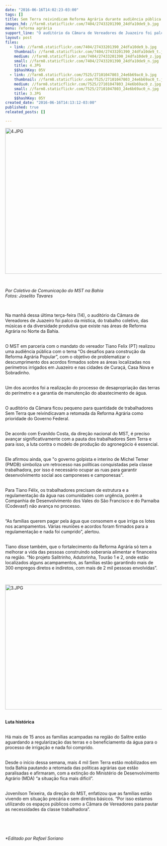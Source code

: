 ```yaml
---
date: "2016-06-16T14:02:23-03:00"
tags: []
title: Sem Terra reivindicam Reforma Agrária durante audiência pública
images_hd: //farm8.staticflickr.com/7404/27433201390_24dfa10de9_b.jpg
menu: reforma agrária
support_line: "O auditório da Câmara de Vereadores de Juazeiro foi palco da mística, do trabalho coletivo, das músicas e da diversidade produtiva que existe nas áreas de Reforma Agrária."
layout: post
files:
  - link: //farm8.staticflickr.com/7404/27433201390_24dfa10de9_b.jpg
    thumbnail: //farm8.staticflickr.com/7404/27433201390_24dfa10de9_t.jpg
    medium: //farm8.staticflickr.com/7404/27433201390_24dfa10de9_z.jpg
    small: //farm8.staticflickr.com/7404/27433201390_24dfa10de9_n.jpg
    title: 4.JPG
    $$hashKey: 05V
  - link: //farm8.staticflickr.com/7525/27101047803_24e6b69ac0_b.jpg
    thumbnail: //farm8.staticflickr.com/7525/27101047803_24e6b69ac0_t.jpg
    medium: //farm8.staticflickr.com/7525/27101047803_24e6b69ac0_z.jpg
    small: //farm8.staticflickr.com/7525/27101047803_24e6b69ac0_n.jpg
    title: 3.JPG
    $$hashKey: 05Y
created_date: "2016-06-16T14:13:12-03:00"
published: true
releated_posts: []

---
```

<p><img alt="4.JPG" height="467" src="//farm8.staticflickr.com/7404/27433201390_24dfa10de9_b.jpg" width="700" /></p>

<p>&nbsp;</p>

<p><em>Por Coletivo de Comunica&ccedil;&atilde;o do MST na Bahia<br />
Fotos: Joselito Tavares</em></p>

<p>&nbsp;</p>

<p>Na manh&atilde; dessa &uacute;ltima ter&ccedil;a-feira (14), o audit&oacute;rio da C&acirc;mara de Vereadores de Juazeiro foi palco da m&iacute;stica, do trabalho coletivo, das m&uacute;sicas e da diversidade produtiva que existe nas &aacute;reas de Reforma Agr&aacute;ria no Norte da Bahia.</p>

<p><br />
O MST em parceria com o mandato do vereador Tiano Felix (PT) realizou uma audi&ecirc;ncia p&uacute;blica com o tema &ldquo;Os desafios para constru&ccedil;&atilde;o da Reforma Agr&aacute;ria Popular&rdquo;, com o objetivo de problematizar o descumprimento dos acordos firmados sobre as &aacute;reas localizadas nos per&iacute;metros irrigados em Juazeiro e nas cidades de Cura&ccedil;&aacute;, Casa Nova e Sobradinho.</p>

<p><br />
Um dos acordos foi a realiza&ccedil;&atilde;o do processo de desapropria&ccedil;&atilde;o das terras do per&iacute;metro e a garantia de manuten&ccedil;&atilde;o do abastecimento de &aacute;gua.</p>

<p><br />
O audit&oacute;rio da C&acirc;mara ficou pequeno para quantidade de trabalhadores Sem Terra que reivindicavam a retomada da Reforma Agr&aacute;ria como prioridade do Governo Federal.</p>

<p><br />
De acordo com Evanildo Costa, da dire&ccedil;&atilde;o nacional do MST, &eacute; preciso avan&ccedil;ar significativamente com a pauta dos trabalhadores Sem Terra e para isso, a luta contra o modelo de produ&ccedil;&atilde;o do agroneg&oacute;cio &eacute; essencial.</p>

<p><br />
Ele afirmou ainda, que &quot;o governo golpista e interino de Michel Temer (PMDB) simboliza um retrocesso nas pol&iacute;ticas conquistadas pela classe trabalhadora, por isso &eacute; necess&aacute;rio ocupar as ruas para garantir desenvolvimento social aos camponeses e camponesas&quot;.</p>

<p><br />
Para Tiano F&eacute;lix, os trabalhadores precisam de estrutura e a regulamenta&ccedil;&atilde;o da &aacute;gua nas comunidades com urg&ecirc;ncia, por&eacute;m a Companhia de Desenvolvimento dos Vales do S&atilde;o Francisco e do Parna&iacute;ba (Codevasf) n&atilde;o avan&ccedil;a no processo.</p>

<p><br />
&ldquo;As fam&iacute;lias querem pagar pela &aacute;gua que consomem e que irriga os lotes nos acampamentos. V&aacute;rias reuni&otilde;es e acordos foram firmados para a regulamenta&ccedil;&atilde;o e nada foi cumprido&rdquo;, alertou.</p>

<p><br />
Tiano disse tamb&eacute;m, que o fortalecimento da Reforma Agr&aacute;ria s&oacute; tem a melhorar a vida das pessoas construindo soberania alimentar e financeira na regi&atilde;o. &ldquo;No projeto Salitrinho, Adutorinha, Tour&atilde;o 1 e 2, onde est&atilde;o localizados alguns acampamentos, as fam&iacute;lias est&atilde;o garantindo mais de 300 empregos diretos e indiretos, com mais de 2 mil pessoas envolvidas&rdquo;.</p>

<p>&nbsp;</p>

<p><img alt="3.JPG" height="400" src="//farm8.staticflickr.com/7525/27101047803_24e6b69ac0_b.jpg" width="600" /></p>

<p><br />
<strong>Luta hist&oacute;rica</strong></p>

<p><br />
H&aacute; mais de 15 anos as fam&iacute;lias acampadas na regi&atilde;o do Salitre est&atilde;o aguardando a regulariza&ccedil;&atilde;o das terras e o beneficiamento da &aacute;gua para o processo de irriga&ccedil;&atilde;o e nada foi comprido.</p>

<p><br />
Desde o in&iacute;cio dessa semana, mais 4 mil Sem Terra est&atilde;o mobilizados em toda Bahia pautando a retomada das pol&iacute;ticas agr&aacute;rias que est&atilde;o paralisadas e afirmaram, com a extin&ccedil;&atilde;o do Minist&eacute;rio de Desenvolvimento Agr&aacute;rio (MDA) &ldquo;a situa&ccedil;&atilde;o fica mais dif&iacute;cil&rdquo;.</p>

<p><br />
Jovenilson Teixeira, da dire&ccedil;&atilde;o do MST, enfatizou que as fam&iacute;lias est&atilde;o vivendo em situa&ccedil;&atilde;o prec&aacute;ria e sem direitos b&aacute;sicos. &ldquo;Por isso estamos utilizando os espa&ccedil;os p&uacute;blicos como a C&acirc;mara de Vereadores para pautar as necessidades da classe trabalhadora&rdquo;.</p>

<p>&nbsp;</p>

<p>&nbsp;</p>

<p><em>*Editado por Rafael Soriano</em></p>

